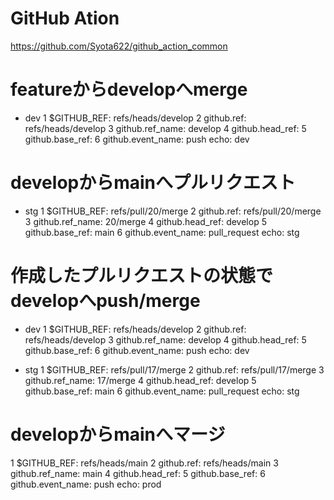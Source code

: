 # GitHub Ation
https://github.com/Syota622/github_action_common

# featureからdevelopへmerge
- dev
1 $GITHUB_REF: refs/heads/develop
2 github.ref: refs/heads/develop
3 github.ref_name: develop
4 github.head_ref:
5 github.base_ref:
6 github.event_name: push
echo: dev

# developからmainへプルリクエスト
- stg
1 $GITHUB_REF: refs/pull/20/merge
2 github.ref: refs/pull/20/merge
3 github.ref_name: 20/merge
4 github.head_ref: develop
5 github.base_ref: main
6 github.event_name: pull_request
echo: stg

# 作成したプルリクエストの状態でdevelopへpush/merge
- dev
1 $GITHUB_REF: refs/heads/develop
2 github.ref: refs/heads/develop
3 github.ref_name: develop
4 github.head_ref:
5 github.base_ref:
6 github.event_name: push
echo: dev

- stg
1 $GITHUB_REF: refs/pull/17/merge
2 github.ref: refs/pull/17/merge
3 github.ref_name: 17/merge
4 github.head_ref: develop
5 github.base_ref: main
6 github.event_name: pull_request
echo: stg

# developからmainへマージ
1 $GITHUB_REF: refs/heads/main
2 github.ref: refs/heads/main
3 github.ref_name: main
4 github.head_ref:
5 github.base_ref:
6 github.event_name: push
echo: prod
